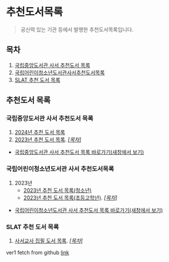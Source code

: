 # 추천도서목록

> 공신력 있는 기관 등에서 발행한 추천도서목록입니다.

## 목차

1. [국립중앙도서관 사서 추천도서 목록](#국립중앙도서관-사서-추천도서-목록)
1. [국립어린이청소년도서관사서추천도서목록](#국립어린이청소년도서관-사서-추천도서목록)
1. [SLAT 추천 도서 목록](#slat-추천-도서-목록)

## 추천도서 목록

### 국립중앙도서관 사서 추천도서 목록

1. [2024년 추천 도서 목록](/archive/661f1bbf960b50e191d8ed38)
1. [2023년 추천 도서 목록](/archive/661f20ad960b50e191d8ed3a).&nbsp;[*[목차]*](#목차)

- [국립중앙도서관 사서 추천도서 목록 바로가기(새창에서 보기)](https://www.nl.go.kr/NL/contents/N20500000000.do)

### 국립어린이청소년도서관 사서 추천도서목록
1. 2023년
    - [2023년 추천 도서 목록(청소년)](/archive/6629b97d56c0a9e794f5b07c)
    - [2023년 추천 도서 목록(초등고학년)](/archive/6629baf956c0a9e794f5b07d).&nbsp;[*[목차]*](#목차)

- [국립어린이청소년도서관 사서 추천도서 목록 바로가기(새창에서 보기)](https://www.nlcy.go.kr/NLCY/contents/C10600000000.do)

### SLAT 추천 도서 목록

1. [사서교사 집필 도서 목록](/archive/66208193de4be91e53dd6af1).&nbsp;[*[목차]*](#목차)

ver1
fetch from github [link](https://github.com/freebird920/slat-markdown/edit/main/recommend/recommendList.md)
